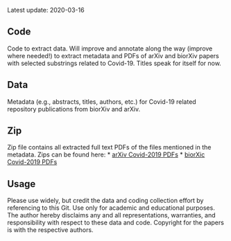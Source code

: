 Latest update: 2020-03-16

Code
----

Code to extract data. Will improve and annotate along the way (improve
where needed!) to extract metadata and PDFs of arXiv and biorXiv papers
with selected substrings related to Covid-19. Titles speak for itself
for now.

Data
----

Metadata (e.g., abstracts, titles, authors, etc.) for Covid-19 related
repository publications from biorXiv and arXiv.

Zip
---

Zip file contains all extracted full text PDFs of the files mentioned in
the metadata. Zips can be found here: \* [arXiv Covid-2019
PDFs](https://stanford.box.com/v/biorxiv-covid-19-20200316) \* [biorXic
Covid-2019 PDFs](https://stanford.box.com/v/arxiv-covid-19-20200316)

Usage
-----

Please use widely, but credit the data and coding collection effort by
referencing to this Git. Use only for academic and educational purposes.
The author hereby disclaims any and all representations, warranties, and
responsibility with respect to these data and code. Copyright for the
papers is with the respective authors.
